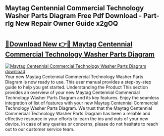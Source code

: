 ## Maytag Centennial Commercial Technology Washer Parts Diagram Free Pdf Download - Part-rlg New Repair Owner Guide x2gOQ

# <h2><a href="http://dft03n.blite.top/?on=Maytag+Centennial+Commercial+Technology+Washer+Parts+Diagram">🔗Download New 👉🔴 Maytag Centennial Commercial Technology Washer Parts Diagram</a></h2>

[![Maytag Centennial Commercial Technology Washer Parts Diagram download](https://i.imgur.com/lujVjoI.png)](http://dft03n.blite.top/?on=Maytag+Centennial+Commercial+Technology+Washer+Parts+Diagram)
Your new Maytag Centennial Commercial Technology Washer Parts Diagram is now ready to use. This user manual provides a step-by-step guide to help you get started. Understanding the Product This section provides an overview of your new Maytag Centennial Commercial Technology Washer Parts Diagram and its key features. Enjoy the seamless integration of list of features with your new Maytag Centennial Commercial Technology Washer Parts Diagram. We trust that the Maytag Centennial Commercial Technology Washer Parts Diagram has been a reliable and effective resource in your efforts to learn the ins and outs of your new device. In case of any queries or concerns, please do not hesitate to reach out to our customer service team.
